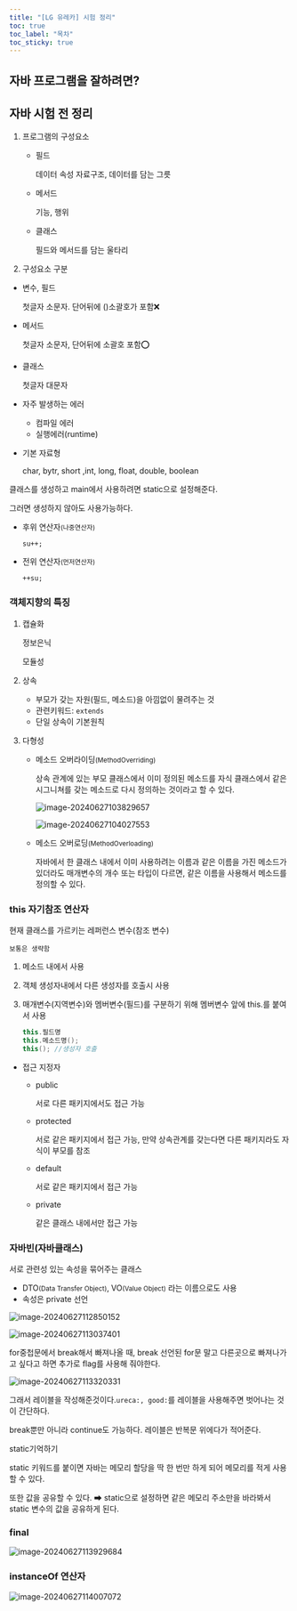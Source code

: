 ```yaml
---
title: "[LG 유레카] 시험 정리"
toc: true
toc_label: "목차"
toc_sticky: true
---
```


## 자바 프로그램을 잘하려면?

## 자바 시험 전 정리

1. 프로그램의 구성요소

   - 필드

     데이터 속성 자료구조, 데이터를 담는 그릇

   - 메서드

     기능, 행위

   - 클래스

     필드와 메서드를 담는 울타리

2.  구성요소 구분

   - 변수, 필드

     첫글자 소문자. 단어뒤에 ()소괄호가 포함❌

   - 메서드

     첫글자 소문자, 단어뒤에 소괄호 포함⭕

   - 클래스

     첫글자 대문자

- 자주 발생하는 에러
  - 컴파일 에러
  - 실행에러(runtime)

- 기본 자료형

  char, bytr, short ,int, long, float, double, boolean



클래스를 생성하고 main에서 사용하려면 static으로 설정해준다.

그러면 생성하지 않아도 사용가능하다.

- 후위 연산자<small>(나중연산자)</small>

  `su++;`

- 전위 연산자<small>(먼저연산자)</small>

  `++su;`

### 객체지향의 특징

1. 캡슐화

   정보은닉

   모듈성

2. 상속

   - 부모가 갖는 자원(필드, 메소드)을 아낌없이 물려주는 것
   - 관련키워드: `extends`
   - 단일 상속이 기본원칙

3. 다형성

   - <span class="hlm">메소드 오버라이딩<small>(MethodOverriding)</small></span>

     상속 관계에 있는 부모 클래스에서 이미 정의된 메소드를 자식 클래스에서 같은 시그니쳐를 갖는 메소드로 다시 정의하는 것이라고 할 수 있다.

     ![image-20240627103829657](/../images/2024-06-27-20240627/image-20240627103829657.png)

     ![image-20240627104027553](/../images/2024-06-27-20240627/image-20240627104027553.png)

   - 메소드 오버로딩<small>(MethodOverloading)</small>

     자바에서 한 클래스 내에서 이미 사용하려는 이름과 같은 이름을 가진 메소드가 있더라도 매개변수의 개수 또는 타입이 다르면, 같은 이름을 사용해서 메소드를 정의할 수 있다.

### this 자기참조 연산자

현재 클래스를 가르키는 레퍼런스 변수(참조 변수)

`보통은 생략함`

1. 메소드 내에서 사용

2. 객체 생성자내에서 다른 생성자를 호출시 사용

3. 매개변수(지역변수)와 멤버변수(필드)를 구분하기 위해 멤버변수 앞에 this.를 붙여서 사용

   ``` java
   this.필드명
   this.메소드명();
   this(); //생성자 호출
   ```



- 접근 지정자

  - public

    서로 다른 패키지에서도 접근 가능

  - protected

    서로 같은 패키지에서 접근 가능, 만약 상속관계를 갖는다면 다른 패키지라도 자식이 부모를 참조

  - default

    서로 같은 패키지에서 접근 가능

  - private

    같은 클래스 내에서만 접근 가능

### 자바빈(자바클래스)

서로 관련성 있는 속성을 묶어주는 클래스

- DTO<small>(Data Transfer Object)</small>, VO<small>(Value Object)</small> 라는 이름으로도 사용
- 속성은 private 선언

![image-20240627112850152](/../images/2024-06-27-20240627/image-20240627112850152.png)

![image-20240627113037401](/../images/2024-06-27-20240627/image-20240627113037401.png)

for중첩문에서 break해서 빠져나올 때,  break 선언된 for문 말고 다른곳으로 빠져나가고 싶다고 하면 추가로 flag를 사용해 줘야한다.

![image-20240627113320331](/../images/2024-06-27-20240627/image-20240627113320331.png)

그래서 레이블을 작성해준것이다.`ureca:, good:`를 레이블을 사용해주면 벗어나는 것이 간단하다.

break뿐만 아니라 continue도 가능하다. 레이블은 반복문 위에다가 적어준다.



static기억하기

static 키워드를 붙이면 자바는 메모리 할당을 딱 한 번만 하게 되어 메모리를 적게 사용할 수 있다.

또한 값을 공유할 수 있다. ➡ static으로 설정하면 같은 메모리 주소만을 바라봐서 static 변수의 값을 공유하게 된다.

### final



![image-20240627113929684](../../images/2024-06-27-20240627/image-20240627113929684.png)

### instanceOf 연산자

![image-20240627114007072](/../images/2024-06-27-20240627/image-20240627114007072.png)